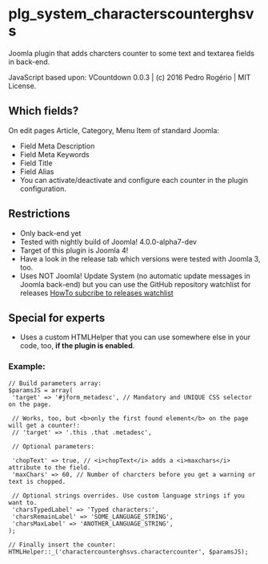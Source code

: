 # plg_system_characterscounterghsvs
Joomla plugin that adds charcters counter to some text and textarea fields in back-end.

JavaScript based upon: VCountdown 0.0.3 | (c) 2016 Pedro Rogério | MIT License.

## Which fields?
On edit pages Article, Category, Menu Item of standard Joomla:
- Field Meta Description
- Field Meta Keywords
- Field Title
- Field Alias
- You can activate/deactivate and configure each counter in the plugin configuration.
## Restrictions
- Only back-end yet
- Tested with nightly build of Joomla! 4.0.0-alpha7-dev
- Target of this plugin is Joomla 4!
- Have a look in the release tab which versions were tested with Joomla 3, too.
- Uses NOT Joomla! Update System (no automatic update messages in Joomla back-end) but you can use the GitHub repository watchlist for releases
[HowTo subcribe to releases watchlist](https://re-later.eu/plg_system_characterscounterghsvs_Watchlist.jpg)
## Special for experts
- Uses a custom HTMLHelper that you can use somewhere else in your code, too, **if the plugin is enabled**.
### Example:
```
// Build parameters array:
$paramsJS = array(
 'target' => '#jform_metadesc', // Mandatory and UNIQUE CSS selector on the page.

 // Works, too, but <b>only the first found element</b> on the page will get a counter!:
 // 'target' => '.this .that .metadesc',

 // Optional parameters:

 'chopText' => true, // <i>chopText</i> adds a <i>maxchars</i> attribute to the field.
 'maxChars' => 60, // Number of charcters before you get a warning or text is chopped.
	
 // Optional strings overrides. Use custom language strings if you want to.
 'charsTypedLabel' => 'Typed characters:',
 'charsRemainLabel' => 'SOME_LANGUAGE_STRING',
 'charsMaxLabel' => 'ANOTHER_LANGUAGE_STRING',
);

// Finally insert the counter:
HTMLHelper::_('charactercounterghsvs.charactercounter', $paramsJS);
```
